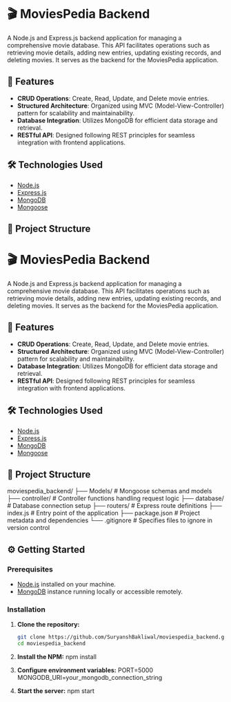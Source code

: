 # 🎬 MoviesPedia Backend

A Node.js and Express.js backend application for managing a comprehensive movie database. This API facilitates operations such as retrieving movie details, adding new entries, updating existing records, and deleting movies. It serves as the backend for the MoviesPedia application.

## 🚀 Features

- **CRUD Operations**: Create, Read, Update, and Delete movie entries.
- **Structured Architecture**: Organized using MVC (Model-View-Controller) pattern for scalability and maintainability.
- **Database Integration**: Utilizes MongoDB for efficient data storage and retrieval.
- **RESTful API**: Designed following REST principles for seamless integration with frontend applications.

## 🛠️ Technologies Used

- [Node.js](https://nodejs.org/)
- [Express.js](https://expressjs.com/)
- [MongoDB](https://www.mongodb.com/)
- [Mongoose](https://mongoosejs.com/)

## 📁 Project Structure



# 🎬 MoviesPedia Backend

A Node.js and Express.js backend application for managing a comprehensive movie database. This API facilitates operations such as retrieving movie details, adding new entries, updating existing records, and deleting movies. It serves as the backend for the MoviesPedia application.

## 🚀 Features

- **CRUD Operations**: Create, Read, Update, and Delete movie entries.
- **Structured Architecture**: Organized using MVC (Model-View-Controller) pattern for scalability and maintainability.
- **Database Integration**: Utilizes MongoDB for efficient data storage and retrieval.
- **RESTful API**: Designed following REST principles for seamless integration with frontend applications.

## 🛠️ Technologies Used

- [Node.js](https://nodejs.org/)
- [Express.js](https://expressjs.com/)
- [MongoDB](https://www.mongodb.com/)
- [Mongoose](https://mongoosejs.com/)

## 📁 Project Structure
moviespedia_backend/
├── Models/             # Mongoose schemas and models
├── controller/         # Controller functions handling request logic
├── database/           # Database connection setup
├── routers/            # Express route definitions
├── index.js            # Entry point of the application
├── package.json        # Project metadata and dependencies
└── .gitignore          # Specifies files to ignore in version control


## ⚙️ Getting Started

### Prerequisites

- [Node.js](https://nodejs.org/) installed on your machine.
- [MongoDB](https://www.mongodb.com/) instance running locally or accessible remotely.

### Installation

1. **Clone the repository:**

   ```bash
   git clone https://github.com/SuryanshBakliwal/moviespedia_backend.git
   cd moviespedia_backend
2. **Install the NPM:**
   npm install

3. **Configure environment variables:**
   PORT=5000
    MONGODB_URI=your_mongodb_connection_string

4. **Start the server:**
   npm start

